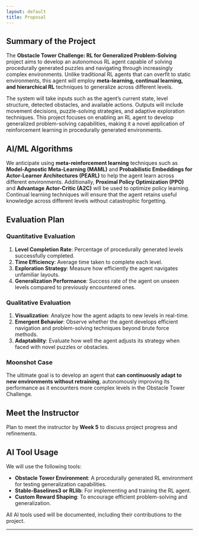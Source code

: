 ```yaml
---
layout: default
title: Proposal
---
```

## Summary of the Project

The **Obstacle Tower Challenge: RL for Generalized Problem-Solving** project aims to develop an autonomous RL agent capable of solving procedurally generated puzzles and navigating through increasingly complex environments. Unlike traditional RL agents that can overfit to static environments, this agent will employ **meta-learning, continual learning, and hierarchical RL** techniques to generalize across different levels.

The system will take inputs such as the agent’s current state, level structure, detected obstacles, and available actions. Outputs will include movement decisions, puzzle-solving strategies, and adaptive exploration techniques. This project focuses on enabling an RL agent to develop generalized problem-solving capabilities, making it a novel application of reinforcement learning in procedurally generated environments.

## AI/ML Algorithms

We anticipate using **meta-reinforcement learning** techniques such as **Model-Agnostic Meta-Learning (MAML)** and **Probabilistic Embeddings for Actor-Learner Architectures (PEARL)** to help the agent learn across different environments. Additionally, **Proximal Policy Optimization (PPO)** and **Advantage Actor-Critic (A2C)** will be used to optimize policy learning. Continual learning techniques will ensure that the agent retains useful knowledge across different levels without catastrophic forgetting.

## Evaluation Plan

### Quantitative Evaluation
1. **Level Completion Rate**: Percentage of procedurally generated levels successfully completed.
2. **Time Efficiency**: Average time taken to complete each level.
3. **Exploration Strategy**: Measure how efficiently the agent navigates unfamiliar layouts.
4. **Generalization Performance**: Success rate of the agent on unseen levels compared to previously encountered ones.

### Qualitative Evaluation
1. **Visualization**: Analyze how the agent adapts to new levels in real-time.
2. **Emergent Behavior**: Observe whether the agent develops efficient navigation and problem-solving techniques beyond brute force methods.
3. **Adaptability**: Evaluate how well the agent adjusts its strategy when faced with novel puzzles or obstacles.

### Moonshot Case
The ultimate goal is to develop an agent that **can continuously adapt to new environments without retraining**, autonomously improving its performance as it encounters more complex levels in the Obstacle Tower Challenge.

## Meet the Instructor
Plan to meet the instructor by **Week 5** to discuss project progress and refinements.

## AI Tool Usage
We will use the following tools:
- **Obstacle Tower Environment**: A procedurally generated RL environment for testing generalization capabilities.
- **Stable-Baselines3 or RLlib**: For implementing and training the RL agent.
- **Custom Reward Shaping**: To encourage efficient problem-solving and generalization.

All AI tools used will be documented, including their contributions to the project.

---

